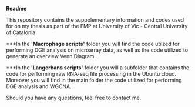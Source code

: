 **Readme**

This repository contains the suppplementary information and codes used for on my thesis as part of the FMP at University of Vic - Central University of Catalonia.

***In the **'Macrophage scripts'** folder you will find the code utilzed for performing DGE analysis on microarray data, as well as the code utilized to generate an overview Venn Diagram.

***In the **'Langerhans scripts'** folder you will a subfolder that contains the code for performing raw RNA-seq file processing in the Ubuntu cloud. Moreover you will find in the main folder the code utilized for performing DGE analysis and WGCNA.

Should you have any questions, feel free to contact me.
